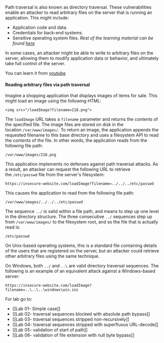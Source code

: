 Path traversal is also known as directory traversal. These vulnerabilities enable an attacker to read arbitrary files on the server that is running an application. This might include:
- Application code and data.
- Credentials for back-end systems.
- Sensitive operating system files.
*Rest of the learning material can be found [here](https://portswigger.net/web-security/file-path-traversal#what-is-path-traversal)*

In some cases, an attacker might be able to write to arbitrary files on the server, allowing them to modify application data or behavior, and ultimately take full control of the server.

You can learn it from [youtube](https://www.youtube.com/watch?v=NQwUDLMOrHo)


#### Reading arbitrary files via path traversal
Imagine a shopping application that displays images of items for sale. This might load an image using the following HTML:

`<img src="/loadImage?filename=218.png">`

The `loadImage` URL takes a `filename` parameter and returns the contents of the specified file. The image files are stored on disk in the location `/var/www/images/`. To return an image, the application appends the requested filename to this base directory and uses a filesystem API to read the contents of the file. In other words, the application reads from the following file path:

`/var/www/images/218.png`

This application implements no defenses against path traversal attacks. As a result, an attacker can request the following URL to retrieve the `/etc/passwd` file from the server's filesystem:

`https://insecure-website.com/loadImage?filename=../../../etc/passwd`

This causes the application to read from the following file path:

`/var/www/images/../../../etc/passwd`

The sequence `../` is valid within a file path, and means to step up one level in the directory structure. The three consecutive `../` sequences step up from `/var/www/images/` to the filesystem root, and so the file that is actually read is:

`/etc/passwd`

On Unix-based operating systems, this is a standard file containing details of the users that are registered on the server, but an attacker could retrieve other arbitrary files using the same technique.

On Windows, both `../` and `..\` are valid directory traversal sequences. The following is an example of an equivalent attack against a Windows-based server:

`https://insecure-website.com/loadImage?filename=..\..\..\windows\win.ini`

For lab go to:
- [[Lab 01- Simple case]] 
- [[Lab 02- traversal sequences blocked with absolute path bypass]]
- [[Lab 03- traversal sequences stripped non-recursively]]
- [[Lab 04- traversal sequences stripped with superfluous URL-decode]]
- [[Lab 05- validation of start of path]]
- [[Lab 06- validation of file extension with null byte bypass]]